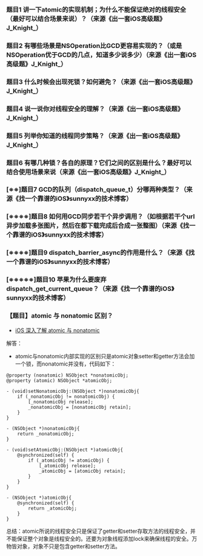 ### 题目1 讲一下atomic的实现机制；为什么不能保证绝对的线程安全（最好可以结合场景来说）？（来源《出一套iOS高级题》J_Knight_）

### 题目2 有哪些场景是NSOperation比GCD更容易实现的？（或是NSOperation优于GCD的几点，知道多少说多少）（来源《出一套iOS高级题》J_Knight_）

### 题目3 什么时候会出现死锁？如何避免？（来源《出一套iOS高级题》J_Knight_）

### 题目4 说一说你对线程安全的理解？（来源《出一套iOS高级题》J_Knight_）

### 题目5 列举你知道的线程同步策略？（来源《出一套iOS高级题》J_Knight_）

### 题目6 有哪几种锁？各自的原理？它们之间的区别是什么？最好可以结合使用场景来说（来源《出一套iOS高级题》J_Knight_）

### [※※]题目7 GCD的队列（dispatch_queue_t）分哪两种类型？（来源《找一个靠谱的iOS》sunnyxx的技术博客）

### [※※※※]题目8 如何用GCD同步若干个异步调用？（如根据若干个url异步加载多张图片，然后在都下载完成后合成一张整图）（来源《找一个靠谱的iOS》sunnyxx的技术博客）

### [※※※※]题目9 dispatch_barrier_async的作用是什么？（来源《找一个靠谱的iOS》sunnyxx的技术博客）

### [※※※※※]题目10 苹果为什么要废弃dispatch_get_current_queue？（来源《找一个靠谱的iOS》sunnyxx的技术博客）

### 【题目】atomic 与 nonatomic 区别？
* [iOS 深入了解 atomic 与 nonatomic](https://app.yinxiang.com/shard/s35/nl/9757212/c91d6c9d-c797-4cfe-a0bd-289747c9f4d0)

解答：

* atomic与nonatomic内部实现的区别只是atomic对象setter和getter方法会加一个锁，而nonatomic并没有，代码如下：

```
@property (nonatomic) NSObject *nonatomicObj; 
@property (atomic) NSObject *atomicObj;

- (void)setNonatomicObj:(NSObject *)nonatomicObj{ 
    if (_nonatomicObj != nonatomicObj) { 
        [_nonatomicObj release]; 
        _nonatomicObj = [nonatomicObj retain]; 
    } 
}

- (NSObject *)nonatomicObj{ 
    return _nonatomicObj; 
}

- (void)setAtomicObj:(NSObject *)atomicObj{ 
    @synchronized(self) { 
        if (_atomicObj != atomicObj) { 
            [_atomicObj release];  
            _atomicObj = [atomicObj retain]; 
        } 
    } 
}

- (NSObject *)atomicObj{ 
    @synchronized(self) { 
        return _atomicObj; 
    } 
}
```

总结：atomic所说的线程安全只是保证了getter和setter存取方法的线程安全，并不能保证整个对象是线程安全的。还要为对象线程添加lock来确保线程的安全。万物皆对象，对象不只是包含getter和setter方法。